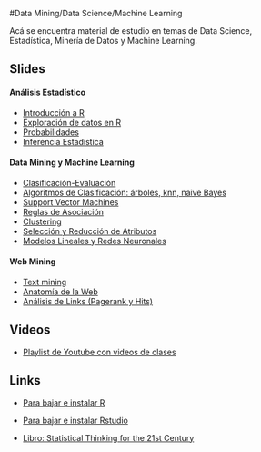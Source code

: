 #Data Mining/Data Science/Machine Learning

Acá se encuentra material de estudio en temas de Data Science, Estadística, Minería de Datos y Machine Learning. 

## Slides

####  Análisis Estadístico

* [Introducción a R](rintro.pdf)
* [Exploración de datos en R](explora.pdf)
* [Probabilidades](probabilidades.pdf)
* [Inferencia Estadística](inferencia.pdf)


#### Data Mining y Machine Learning

* [Clasificación-Evaluación](clasifi.pdf)
* [Algoritmos de Clasificación: árboles, knn, naive Bayes](alg_class.pdf)
* [Support Vector Machines](svm.pdf)
* [Reglas de Asociación](reglas.pdf)
* [Clustering](clustering.pdf)
* [Selección y Reducción de Atributos](atributos.pdf)
* [Modelos Lineales y Redes Neuronales](regresion.pdf)

####  Web Mining

* [Text mining](irintro.pdf)
* [Anatomía de la Web](anatoweb.pdf)
* [Análisis de Links (Pagerank y Hits)](linkanal.pdf)


## Videos

* [Playlist de Youtube con videos de clases](https://www.youtube.com/playlist?list=PLppKo85eGXiV4yFfmP0jBdYbaS_YATrH-)

## Links

* [Para bajar e instalar R](http://cran.r-project.org/)

* [Para bajar e instalar Rstudio](http://www.rstudio.com/)

* [Libro: Statistical Thinking for the 21st Century](https://statsthinking21.org)
